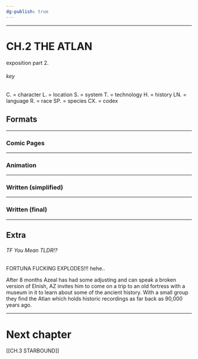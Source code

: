 ```yaml
---
dg-publish: true
---
```


---
# CH.2 THE ATLAN

exposition part 2.

###### key
C. = character
L. = location
S. = system
T. = technology
H. = history
LN. = language
R. = race
SP. = species
CX. = codex

## Formats
---
### Comic Pages



---
### Animation




---
### Written (simplified)






---
### Written (final)






---
## Extra

###### TF You Mean TLDR!?
FORTUNA FUCKING EXPLODES!!!
hehe..

After 8 months Azeal has had some adjusting and can speak a broken version of Elnish, AZ invites him to come on a trip to an old fortress with a museum in it to learn about some of the ancient history. With a small group they find the Atlan which holds historic recordings as far back as 90,000 years ago.

---
# Next chapter
[[CH.3 STARBOUND]]
